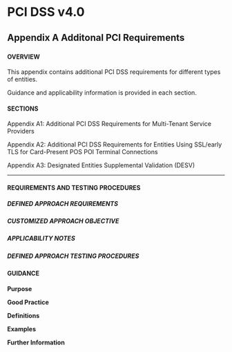 # PCI DSS v4.0

## Appendix A Additonal PCI Requirements

### 

#### OVERVIEW
This appendix contains additional PCI DSS requirements for different types of entities.

Guidance and applicability information is provided in each section.


#### SECTIONS
Appendix A1: Additional PCI DSS Requirements for Multi-Tenant Service Providers

Appendix A2: Additional PCI DSS Requirements for Entities Using SSL/early TLS for Card-Present POS POI Terminal Connections

Appendix A3: Designated Entities Supplemental Validation (DESV)


---

#### REQUIREMENTS AND TESTING PROCEDURES


##### DEFINED APPROACH REQUIREMENTS


##### CUSTOMIZED APPROACH OBJECTIVE


##### APPLICABILITY NOTES


##### DEFINED APPROACH TESTING PROCEDURES


#### GUIDANCE
**Purpose**

**Good Practice**

**Definitions**

**Examples**

**Further Information**

